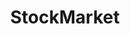 ---
title: StockMarket
crosslinks:
- investing
- wallstreetbets
- stocks
- u_imguralbumbot
- youtubefactsbot
- youtubot
- BitcoinMarkets
- RobinHood
- CryptoCurrency
- sportsbook
- anything
- MassdropBot
- wsb
- Serendipity
- 2uhssic
- politics
- FinancialPorn
- mmt_economics
- opieandanthony
- Bitcoin
---